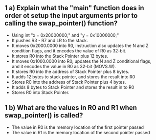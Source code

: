 ## 1 a) Explain what the "main" function does in order ot setup the input arguments prior to calling the swap_pointer() function?
-  Using int "x = 0x20000000;" and "y = 0x10000000;"
-  It pushes R3 - R7 and LR to the stack.
-  It moves 0x2000.0000 into R0, instruction also updates the N and Z condition flags, and it encodes the value of R0 as 32-bit.
- It stores R0 into the Stack Pointer plus 12 bytes.
- It moves 0x1000.0000 into R0, updates the N and Z conditional flags, and it encodes 
the value in R0 as 32-bit (MOVS.W).
-  It stores R0 into the address of Stack Pointer plus 8 bytes.
-  It adds 12 bytes to stack pointer, and stores the result into R0
-  Stores R0 into the address of Stack Pointer plus 4 bytes.
-  It adds 8 bytes to Stack Pointer and stores the result in to R0
-  Stores R0 into Stack Pointer.

## 1 b) What are the values in R0 and R1 when swap_pointer() is called?
-  The value in R0 is the memory location of the first pointer passed
-  The value in R1 is the memory location of the second pointer passed
